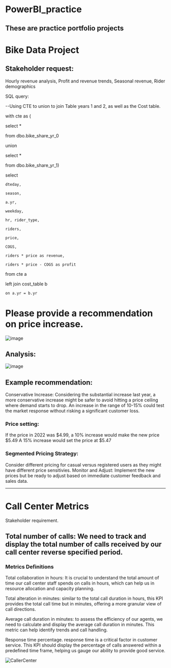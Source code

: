 # PowerBI_practice

## These are practice portfolio projects


# Bike Data Project

## Stakeholder request:

Hourly revenue analysis, Profit and revenue trends, Seasonal revenue, Rider demographics

SQL query:

--Using CTE to union to join Table years 1 and 2, as well as the Cost table.

with cte as (

select *

from dbo.bike_share_yr_0

union

select *

from dbo.bike_share_yr_1)

select 

	dteday, 
 
 	season, 
 
 	a.yr,
  
	weekday, 
  	
	hr, rider_type,
     
	riders,
      	
	price, 
	
	COGS,
  
	riders * price as revenue,
 
	riders * price - COGS as profit
 
from cte a

left join cost_table b

	on a.yr = b.yr

# Please provide a recommendation on price increase.

![image](https://github.com/BradleyColson/PowerBI_practice/assets/132014177/c2ece381-9329-48b5-917a-0918fe25a94a)

## Analysis:

![image](https://github.com/BradleyColson/PowerBI_practice/assets/132014177/48e2b88c-e4b9-48a9-b9cf-7a5e71862c58)


## Example recommendation:

Conservative Increase: Considering the substantial increase last year, a more conservative increase might be safer to avoid hitting a price ceiling where demand starts to drop.  An increase in the range of 10-15% could test the market response without risking a significant customer loss.

### Price setting: 


If the price in 2022 was $4.99, a 10% increase would make the new price $5.49
A 15% increase would set the price at $5.47

### Segmented Pricing Strategy: 

Consider different pricing for casual versus registered users as they might have different price sensitivies.
Monitor and Adjust: Implement the new prices but be ready to adjust based on immediate customer feedback and sales data.

********************

# Call Center Metrics

Stakeholder requirement.

## Total number of calls: We need to track and display the total number of calls received by our call center reverse specified period.

### Metrics Definitions

Total collaboration in hours: It is crucial to understand the total amount of time our call center staff spends on calls in hours, which can help us in resource allocation and capacity planning.

Total alteration in minutes: similar to the total call duration in hours, this KPI provides the total call time but in minutes, offering a more granular view of call directions.

Average call duration in minutes: to assess the efficiency of our agents, we need to calculate and display the average call duration in minutes. This metric can help identify trends and call handling.

Response time percentage. response time is a critical factor in customer service. This KPI should display the percentage of calls answered within a predefined time frame, helping us gauge our ability to provide good service.


![CallerCenter](https://github.com/BradleyColson/PowerBI_practice/assets/132014177/49beb91a-bd38-4bbd-8ee8-79484f1a10f4)



